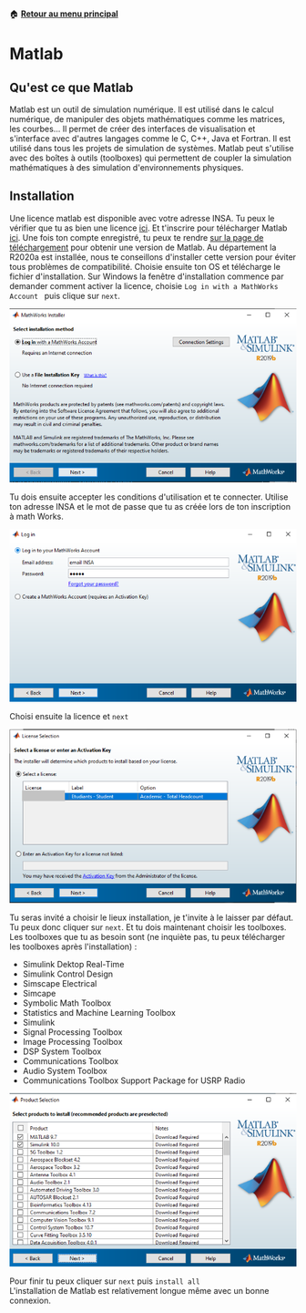 :house: [**Retour au menu principal**](/TChelp)

# Matlab

## Qu'est ce que Matlab
Matlab est un outil de simulation numérique. Il est utilisé dans le calcul numérique, de manipuler des objets mathématiques comme les matrices, les courbes... Il permet de créer des interfaces de visualisation et s'interface avec d'autres langages comme le C, C++, Java et Fortran.
Il est utilisé dans tous les projets de simulation de systèmes.
Matlab peut s'utilise avec des boîtes à outils (toolboxes) qui permettent de coupler la simulation mathématiques à des simulation d'environnements physiques.


## Installation

Une licence matlab est disponible avec votre adresse INSA. Tu peux le vérifier que tu as bien une licence [ici](https://fr.mathworks.com/academia/tah-support-program/eligibility.html). Et t'inscrire pour télécharger Matlab [ici](https://fr.mathworks.com/mwaccount/register?uri=https%3A%2F%2Ffr.mathworks.com%2Fproducts%2Fget-matlab.html%3Fs_tid%3Dgn_getml). Une fois ton compte enregistré, tu peux te rendre [sur la page de téléchargement](https://fr.mathworks.com/downloads/web_downloads/select_release) pour obtenir une version de Matlab. Au département la R2020a est installée, nous te conseillons d'installer cette version pour éviter tous problèmes de compatibilité. Choisie ensuite ton OS et télécharge le fichier d'installation.
Sur Windows la fenêtre d'installation commence par demander comment activer la licence, choisie `Log in with a MathWorks Account ` puis clique sur `next`.

![](img/LoginChoice.png)

Tu dois ensuite accepter les conditions d'utilisation et te connecter. Utilise ton adresse INSA et le mot de passe que tu as créée lors de ton inscription à math Works.

![](img/Login.png)

Choisi ensuite la licence et `next`

![](img/LicenseChoice.png)

Tu seras invité a choisir le lieux installation, je t'invite à le laisser par défaut. Tu peux donc cliquer sur `next`. Et tu dois maintenant choisir les toolboxes. Les toolboxes que tu as besoin sont (ne inquiète pas, tu peux télécharger les toolboxes après l'installation) :
- Simulink Dektop Real-Time
- Simulink Control Design 
- Simscape Electrical
- Simcape
- Symbolic Math Toolbox
- Statistics and Machine Learning Toolbox
- Simulink
- Signal Processing Toolbox
- Image Processing Toolbox
- DSP System Toolbox
- Communications Toolbox
- Audio System Toolbox 
- Communications Toolbox Support Package for USRP Radio

![](img/ToolboxesChoice.png)

Pour finir tu peux cliquer sur `next` puis `install all`  
L'installation de Matlab est relativement longue même avec un bonne connexion.

